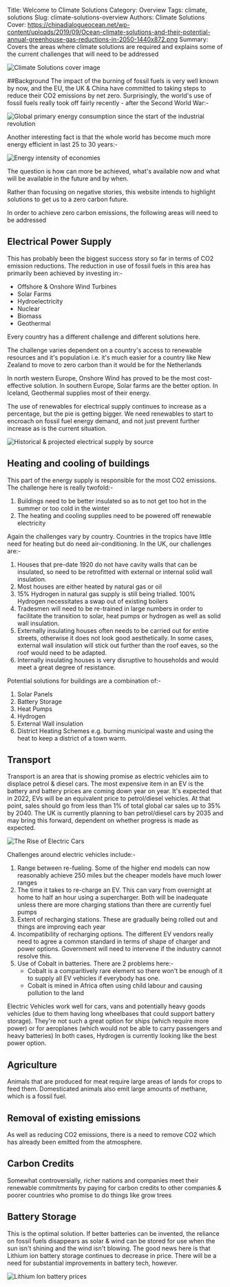 Title: Welcome to Climate Solutions
Category: Overview
Tags: climate, solutions
Slug: climate-solutions-overview
Authors: Climate Solutions
Cover: https://chinadialogueocean.net/wp-content/uploads/2019/09/Ocean-climate-solutions-and-their-potential-annual-greenhouse-gas-reductions-in-2050-1440x872.png
Summary: Covers the areas where climate solutions are required and explains some of the current challenges that will need to be addressed

![Climate Solutions cover image](https://chinadialogueocean.net/wp-content/uploads/2019/09/Ocean-climate-solutions-and-their-potential-annual-greenhouse-gas-reductions-in-2050-1440x872.png)

##Background 
The impact of the burning of fossil fuels is very well known by now, and the EU, the UK & China have committed to taking steps to reduce their CO2 emissions by net zero.
Surprisingly, the world's use of fossil fuels really took off fairly recently - after the Second World War:-

![Global primary energy consumption since the start of the industrial revolution](https://ourworldindata.org/exports/global-primary-energy_v13_850x600.svg)

Another interesting fact is that the whole world has become much more energy efficient in last 25 to 30 years:-

![Energy intensity of economies](https://ourworldindata.org/exports/energy-intensity-of-economies_v3_850x600.svg)

The question is how can more be achieved, what's available now and what will be available in the future and by when.

Rather than focusing on negative stories, this website intends to highlight solutions to get us to a zero carbon future.

In order to achieve zero carbon emissions, the following areas will need to be addressed

## Electrical Power Supply
This has probably been the biggest success story so far in terms of CO2 emission reductions.
The reduction in use of fossil fuels in this area has primarily been achieved by investing in:-

* Offshore & Onshore Wind Turbines
* Solar Farms
* Hydroelectricity
* Nuclear
* Biomass
* Geothermal

Every country has a different challenge and different solutions here. 

The challenge varies dependent on a country's access to renewable resources and it's population i.e. it's much easier for a country like New Zealand to move to zero carbon than it would be for the Netherlands 

In north western Europe, Onshore Wind has proved to be the most cost-effective solution. In southern Europe, Solar farms are the better option. 
In Iceland, Geothermal supplies most of their energy. 

The use of renewables for electrical supply continues to increase as a percentage, but the pie is getting bigger. We need renewables to start to encroach on fossil fuel energy demand, and not just prevent further increase as is the current situation.

![Historical & projected electrical supply by source](https://www.eia.gov/todayinenergy/images/2019.10.02/main.svg)

## Heating and cooling of buildings

This part of the energy supply is responsible for the most CO2 emissions. The challenge here is really twofold:-

1. Buildings need to be better insulated so as to not get too hot in the summer or too cold in the winter
2. The heating and cooling supplies need to be powered off renewable electricity

Again the challenges vary by country. Countries in the tropics have little need for heating but do need air-conditioning.
In the UK, our challenges are:-

1. Houses that pre-date 1920 do not have cavity walls that can be insulated, so need to be retrofitted with external or internal solid wall insulation.
2. Most houses are either heated by natural gas or oil
3. 15% Hydrogen in natural gas supply is still being trialled. 100% Hydrogen necessitates a swap out of existing boilers
4. Tradesmen will need to be re-trained in large numbers in order to facilitate the transition to solar, heat pumps or hydrogen as well as solid wall insulation.
5. Externally insulating houses often needs to be carried out for entire streets, otherwise it does not look good aesthetically. In some cases, external wall insulation will stick out further than the roof eaves, so the roof would need to be adapted.
6. Internally insulating houses is very disruptive to households and would meet a great degree of resistance.

Potential solutions for buildings are a combination of:-

1. Solar Panels  
2. Battery Storage
3. Heat Pumps
4. Hydrogen 
5. External Wall insulation
6. District Heating Schemes e.g. burning municipal waste and using the heat to keep a district of a town warm.

## Transport

Transport is an area that is showing promise as electric vehicles aim to displace petrol & diesel cars. 
The most expensive item in an EV is the battery and battery prices are coming down year on year. It's expected that in 2022, EVs will be an equivalent price to petrol/diesel vehicles. At that point, sales should go from less than 1% of total global car sales up to 35% by 2040. 
The UK is currently planning to ban petrol/diesel cars by 2035 and may bring this forward, dependent on whether progress is made as expected.

![The Rise of Electric Cars](https://www.bloomberg.com/features/2016-ev-oil-crisis/img/ev-sales.jpg)

Challenges around electric vehicles include:-

1. Range between re-fueling. Some of the higher end models can now reasonably achieve 250 miles but the cheaper models have much lower ranges
2. The time it takes to re-charge an EV. This can vary from overnight at home to half an hour using a supercharger. Both will be inadequate unless there are more charging stations than there are currently fuel pumps
3. Extent of recharging stations. These are gradually being rolled out and things are improving each year
4. Incompatibility of recharging options. The different EV vendors really need to agree a common standard in terms of shape of charger and power options. Government will need to intervene if the industry cannot resolve this.
5. Use of Cobalt in batteries. There are 2 problems here:-
    * Cobalt is a comparitively rare element so there won't be enough of it to supply all EV vehicles if everybody has one.  
    * Cobalt is mined in Africa often using child labour and causing pollution to the land

Electric Vehicles work well for cars, vans and potentially heavy goods vehicles (due to them having long wheelbases that could support battery storage).
They're not such a great option for ships (which require more power) or for aeroplanes (which would not be able to carry passengers and heavy batteries)
In both cases, Hydrogen is currently looking like the best power option.

## Agriculture
Animals that are produced for meat require large areas of lands for crops to feed them.
Domesticated animals also emit large amounts of methane, which is a fossil fuel.

## Removal of existing emissions
As well as reducing CO2 emissions, there is a need to remove CO2 which has already been emitted from the atmosphere.

## Carbon Credits
Somewhat controversially, richer nations and companies meet their renewable commitments by paying for carbon credits to other companies & poorer countries who promise to do things like grow trees 

## Battery Storage
This is the optimal solution. If better batteries can be invented, the reliance on fossil fuels disappears as solar & wind can be stored for use when the sun isn't shining and the wind isn't blowing.
The good news here is that Lithium ion battery storage continues to decrease in price. There will be a need for substantial improvements in battery tech, however.

![Lithium Ion battery prices](https://assets.bbhub.io/professional/sites/24/Capture2.jpg)



